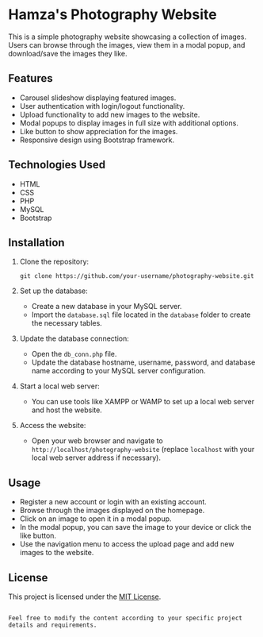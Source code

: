 # Hamza's Photography Website

This is a simple photography website showcasing a collection of images. Users can browse through the images, view them in a modal popup, and download/save the images they like.

## Features

- Carousel slideshow displaying featured images.
- User authentication with login/logout functionality.
- Upload functionality to add new images to the website.
- Modal popups to display images in full size with additional options.
- Like button to show appreciation for the images.
- Responsive design using Bootstrap framework.

## Technologies Used

- HTML
- CSS
- PHP
- MySQL
- Bootstrap

## Installation

1. Clone the repository:

   ```shell
   git clone https://github.com/your-username/photography-website.git
   ```

2. Set up the database:
   - Create a new database in your MySQL server.
   - Import the `database.sql` file located in the `database` folder to create the necessary tables.

3. Update the database connection:
   - Open the `db_conn.php` file.
   - Update the database hostname, username, password, and database name according to your MySQL server configuration.

4. Start a local web server:
   - You can use tools like XAMPP or WAMP to set up a local web server and host the website.

5. Access the website:
   - Open your web browser and navigate to `http://localhost/photography-website` (replace `localhost` with your local web server address if necessary).

## Usage

- Register a new account or login with an existing account.
- Browse through the images displayed on the homepage.
- Click on an image to open it in a modal popup.
- In the modal popup, you can save the image to your device or click the like button.
- Use the navigation menu to access the upload page and add new images to the website.

## License

This project is licensed under the [MIT License](LICENSE).
```

Feel free to modify the content according to your specific project details and requirements.
